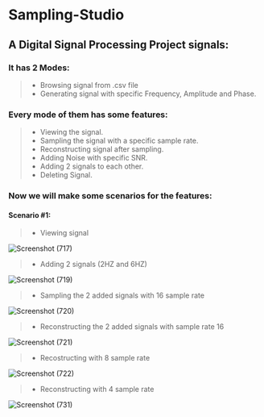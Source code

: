 # Sampling-Studio

## A Digital Signal Processing Project signals:
### It has 2 Modes:
>- Browsing signal from .csv file
>- Generating signal with specific Frequency, Amplitude and Phase.
### Every mode of them has some features:
>- Viewing the signal.
>- Sampling the signal with a specific sample rate.
>- Reconstructing signal after sampling.
>- Adding Noise with specific SNR.
>- Adding 2 signals to each other.
>- Deleting Signal.
### Now we will make some scenarios for the features:
#### Scenario #1:
>- Viewing signal

![Screenshot (717)](https://user-images.githubusercontent.com/77173710/198733639-7fb8af1e-749f-4ade-890a-631ab2c1e343.png)

>- Adding 2 signals (2HZ and 6HZ)

![Screenshot (719)](https://user-images.githubusercontent.com/77173710/198734246-6e48eba1-45ab-4ab6-b97c-b5ad17fab74b.png)

>- Sampling the 2 added signals with 16 sample rate

![Screenshot (720)](https://user-images.githubusercontent.com/77173710/198734367-dfb75b36-ae02-44d8-965b-7c5eb46b77b0.png)

>- Reconstructing the 2 added signals with sample rate 16

![Screenshot (721)](https://user-images.githubusercontent.com/77173710/198734500-478a4785-ebe5-45c1-859c-b9c37ae64a56.png)

>- Recostructing with 8 sample rate

![Screenshot (722)](https://user-images.githubusercontent.com/77173710/198734600-c5c9b1ad-3cb7-466b-8d3c-325036e39dad.png)

>- Reconstructing with 4 sample rate

![Screenshot (731)](https://user-images.githubusercontent.com/77173710/198735201-c8308ad0-dffb-41d2-b8b2-8a43ae165efc.png)
